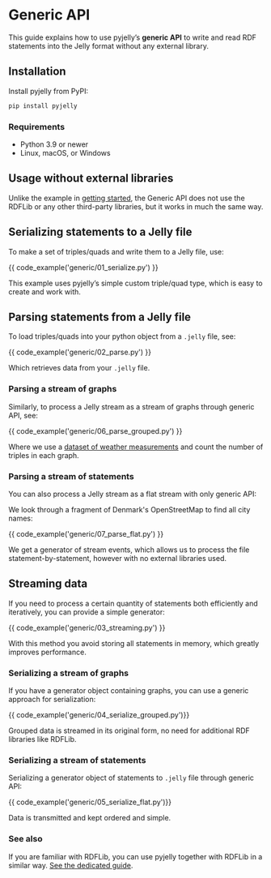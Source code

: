 # Generic API

This guide explains how to use pyjelly’s **generic API** to write and read RDF statements into the Jelly format without any external library.

## Installation

Install pyjelly from PyPI:

```bash
pip install pyjelly
```

### Requirements

- Python 3.9 or newer  
- Linux, macOS, or Windows

## Usage without external libraries

Unlike the example in [getting started](getting-started.md), the Generic API does not use the RDFLib or any other third-party libraries, but it works in much the same way.

## Serializing statements to a Jelly file

To make a set of triples/quads and write them to a Jelly file, use:

{{ code_example('generic/01_serialize.py') }}

This example uses pyjelly’s simple custom triple/quad type, which is easy to create and work with.

## Parsing statements from a Jelly file

To load triples/quads into your python object from a `.jelly` file, see:

{{ code_example('generic/02_parse.py') }}

Which retrieves data from your `.jelly` file.

### Parsing a stream of graphs

Similarly, to process a Jelly stream as a stream of graphs through generic API, see:

{{ code_example('generic/06_parse_grouped.py') }}

Where we use a [dataset of weather measurements](https://w3id.org/riverbench/datasets/lod-katrina/dev) and count the number of triples in each graph.

### Parsing a stream of statements

You can also process a Jelly stream as a flat stream with only generic API:

We look through a fragment of Denmark's OpenStreetMap to find all city names:

{{ code_example('generic/07_parse_flat.py') }}

We get a generator of stream events, which allows us to process the file statement-by-statement, however with no external libraries used.

## Streaming data

If you need to process a certain quantity of statements both efficiently and iteratively, you can provide a simple generator:

{{ code_example('generic/03_streaming.py') }}

With this method you avoid storing all statements in memory, which greatly improves performance.

### Serializing a stream of graphs

If you have a generator object containing graphs, you can use a generic approach for serialization:

{{ code_example('generic/04_serialize_grouped.py')}}

Grouped data is streamed in its original form, no need for additional RDF libraries like RDFLib. 

### Serializing a stream of statements

Serializing a generator object of statements to `.jelly` file through generic API:

{{ code_example('generic/05_serialize_flat.py')}}

Data is transmitted and kept ordered and simple. 

### See also

If you are familiar with RDFLib, you can use pyjelly together with RDFLib in a similar way. [See the dedicated guide](getting-started.md).

